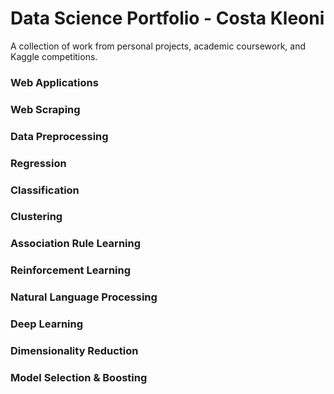 # Data Science Portfolio - Costa Kleoni
A collection of work from personal projects, academic coursework, and Kaggle competitions.

### Web Applications
### Web Scraping
### Data Preprocessing
### Regression
### Classification
### Clustering 
### Association Rule Learning
### Reinforcement Learning
### Natural Language Processing
### Deep Learning
### Dimensionality Reduction
### Model Selection & Boosting






